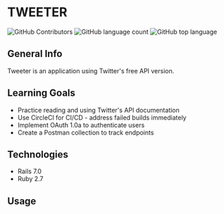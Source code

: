# TWEETER

![GitHub Contributors](https://img.shields.io/github/contributors/naomiyocum/tweeter)
![GitHub language count](https://img.shields.io/github/languages/count/naomiyocum/tweeter)
![GitHub top language](https://img.shields.io/github/languages/top/naomiyocum/tweeter?color=yellow)

## General Info
Tweeter is an application using Twitter's free API version.

## Learning Goals
* Practice reading and using Twitter's API documentation
* Use CircleCI for CI/CD - address failed builds immediately
* Implement OAuth 1.0a to authenticate users
* Create a Postman collection to track endpoints

## Technologies
* Rails 7.0
* Ruby 2.7

## Usage


